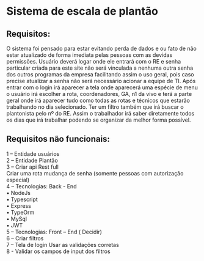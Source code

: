 # Sistema de escala de plantão 

## Requisitos: 
O sistema foi pensado para estar evitando perda de dados e ou fato de não estar atualizado de forma imediata pelas pessoas com as devidas permissões.
Usuário deverá logar onde ele entrará com o RE e senha particular criada para este site não será vinculada a nenhuma outra senha dos outros programas da empresa facilitando assim o uso geral, pois caso precise atualizar a senha não será necessário acionar a equipe de TI.
Após entrar com o login irá aparecer a tela onde aparecerá uma espécie de menu o usuário irá escolher a rota, coordenadores, GA, n1 da vivo e terá a parte geral onde irá aparecer tudo como todas as rotas e técnicos que estarão trabalhando no dia selecionado. 
Ter um filtro também que irá buscar o plantonista pelo nº do RE. Assim o trabalhador irá saber diretamente todos os dias que irá trabalhar podendo se organizar da melhor forma possível.


## Requisitos não funcionais:

1 – Entidade usuários <br>
2 – Entidade Plantão <br>
3 – Criar api Rest full <br>
	Criar uma rota mudança de senha  (somente pessoas com autorização especial)
 <br>
4 – Tecnologias: Back - End <br>
•	NodeJs <br>
•	Typescript <br>
•	Express <br>
•	TypeOrm <br>
•	MySql <br>
•	JWT <br>
5 – Tecnologias: Front – End ( Decidir) <br>
6 – Criar filtros <br> 
7 – Tela de login Usar as validações corretas <br> 
8 - Validar os campos de input dos filtros <br>

